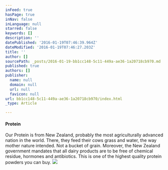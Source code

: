 ```yaml
---
inFeed: true
hasPage: true
inNav: false
inLanguage: null
starred: false
keywords: []
description: ''
datePublished: '2016-01-19T07:46:39.964Z'
dateModified: '2016-01-19T07:46:27.203Z'
title: ''
author: []
sourcePath: _posts/2016-01-19-bb1cc148-5c11-449a-ae36-1a20718cb970.md
published: true
authors: []
publisher:
  name: null
  domain: null
  url: null
  favicon: null
url: bb1cc148-5c11-449a-ae36-1a20718cb970/index.html
_type: Article

---
```

#### Protein

Our Protein is from New Zealand, probably the most agriculturally advanced nation in the world. There, they feed their cows grass and water, the way mother nature intended. Not a bucket of grain. Moreover, the New Zealand government mandates that all dairy products are to be free of chemical residue, hormones and antibiotics. This is one of the highest quality protein powders you can buy.
![](https://the-grid-user-content.s3-us-west-2.amazonaws.com/885d5962-d25c-430c-b0d7-f23bb09ef4a7.jpg)